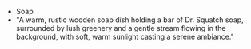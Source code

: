- Soap
- "A warm, rustic wooden soap dish holding a bar of Dr. Squatch soap, surrounded by lush greenery and a gentle stream flowing in the background, with soft, warm sunlight casting a serene ambiance."